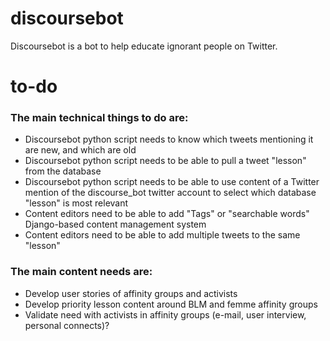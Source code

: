 # discoursebot

Discoursebot is a bot to help educate ignorant people on Twitter.  

# to-do

### The main technical things to do are:
* Discoursebot python script needs to know which tweets mentioning it are new, and which are old
* Discoursebot python script needs to be able to pull a tweet "lesson" from the database
* Discoursebot python script needs to be able to use content of a Twitter mention of the discourse_bot twitter account to select which database "lesson" is most relevant
* Content editors need to be able to add "Tags" or "searchable words" Django-based content management system 
* Content editors need to be able to add multiple tweets to the same "lesson"

### The main content needs are:
* Develop user stories of affinity groups and activists
* Develop priority lesson content around BLM and femme affinity groups
* Validate need with activists in affinity groups (e-mail, user interview, personal connects)?
